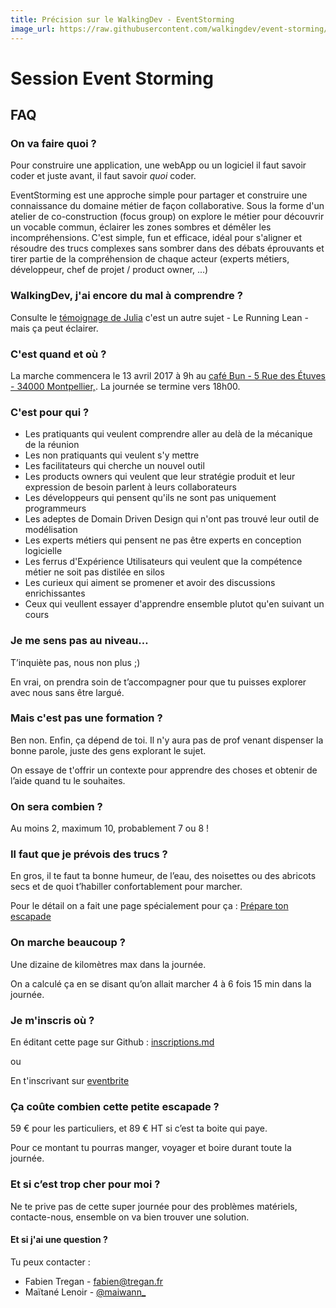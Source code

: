 ```yaml
---
title: Précision sur le WalkingDev - EventStorming
image_url: https://raw.githubusercontent.com/walkingdev/event-storming/master/media/event-storming.jpg
---
```


# Session Event Storming

## FAQ

### On va faire quoi ?

Pour construire une application, une webApp ou un logiciel il faut savoir coder et juste avant, il faut savoir *quoi* coder.  

EventStorming est une approche simple pour partager et construire une connaissance du domaine métier de façon collaborative.
Sous la forme d'un atelier de co-construction (focus group) on explore le métier pour découvrir un vocable commun, éclairer les zones sombres et démêler les incompréhensions.
C'est simple, fun et efficace, idéal pour s'aligner et résoudre des trucs complexes sans sombrer dans des débats éprouvants et tirer partie de la compréhension de chaque acteur (experts métiers, développeur, chef de projet / product owner, ...)

### WalkingDev, j'ai encore du mal à comprendre ?

Consulte le [témoignage de Julia](https://medium.com/@julia.barbelane/walking-dev-ou-comment-apprendre-en-itin%C3%A9rance-426acb12e024#.p8fp722a8) c'est un autre sujet - Le Running Lean - mais ça peut éclairer.

### C'est quand et où ?

La marche commencera le 13 avril 2017 à 9h au 
[café Bun - 5 Rue des Étuves - 34000 Montpellier,](http://www.openstreetmap.org/node/3739290262).
La journée se termine vers 18h00.

### C'est pour qui ?

- Les pratiquants qui veulent comprendre aller au delà de la mécanique de la réunion
- Les non pratiquants qui veulent s'y mettre
- Les facilitateurs qui cherche un nouvel outil
- Les products owners qui veulent que leur stratégie produit et leur expression de besoin parlent à leurs collaborateurs
- Les développeurs qui pensent qu'ils ne sont pas uniquement programmeurs
- Les adeptes de Domain Driven Design qui n'ont pas trouvé leur outil de modélisation
- Les experts métiers qui pensent ne pas être experts en conception logicielle
- Les ferrus d'Expérience Utilisateurs qui veulent que la compétence métier ne soit pas distilée en silos
- Les curieux qui aiment se promener et avoir des discussions enrichissantes
- Ceux qui veullent essayer d'apprendre ensemble plutot qu'en suivant un cours

### Je me sens pas au niveau…

T’inquiète pas, nous non plus ;)

En vrai, on prendra soin de t’accompagner pour que tu puisses explorer avec nous sans être largué.

### Mais c'est pas une formation ?

Ben non. Enfin, ça dépend de toi. Il n'y aura pas de prof venant dispenser la bonne parole, juste des gens explorant le sujet.

On essaye de t'offrir un contexte pour apprendre des choses et obtenir de l’aide quand tu le souhaites.

### On sera combien ?

Au moins 2, maximum 10, probablement 7 ou 8 !

### Il faut que je prévois des trucs ?

En gros, il te faut ta bonne humeur, de l’eau, des noisettes ou des abricots secs et de quoi t’habiller confortablement pour marcher.

Pour le détail on a fait une page spécialement pour ça : [Prépare ton escapade](http://walkingdev.fr/#walkingdev/event-storming/blob/master/v34/prepare-ton-escapade.md)

### On marche beaucoup ?

Une dizaine de kilomètres max dans la journée.

On a calculé ça en se disant qu’on allait marcher 4 à 6 fois 15 min dans la journée.

### Je m'inscris où ?

En éditant cette page sur Github : [inscriptions.md](https://github.com/walkingdev/event-storming/blob/master/v34/inscriptions.md)

ou

En t'inscrivant sur [eventbrite](https://www.eventbrite.fr/e/billets-event-storming-la-tete-dans-la-tempete-32820147946)

### Ça coûte combien cette petite escapade ?

59 € pour les particuliers, et 89 € HT si c’est ta boite qui paye.  

Pour ce montant tu pourras manger, voyager et boire durant toute la journée.

### Et si c’est trop cher pour moi ?

Ne te prive pas de cette super journée pour des problèmes matériels, contacte-nous, ensemble on va bien trouver une solution.

#### Et si j'ai une question ?

Tu peux contacter :

- Fabien Tregan - [fabien@tregan.fr](mailto:fabien@tregan.fr)
- Maïtané Lenoir - [@maiwann_](http://twitter.com/maiwann_)
